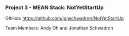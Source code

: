 ### Project 3 - MEAN Stack: NotYetStartUp

GItHub: https://github.com/jonschwadron/NotYetStartUp

Team Members: Andy Oh and Jonathan Schwadron
